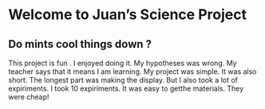 #  Welcome to Juan’s Science Project
 ##  Do mints cool things down ?

This project is fun . I enjoyed doing it.
My hypotheses was wrong. My teacher says that it means I am learning.
My project was simple.
It was also short.
The longest part was making the display.
But I also took a lot of expiriments.
I took 10  expiriments.
It was easy to getthe materials.
They were cheap!
 
